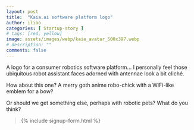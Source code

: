 ```yaml
---
layout: post
title:  "Kaia.ai software platform logo"
author: iliao
categories: [ Startup-story ]
# tags: [red, yellow]
image: assets/images/webp/kaia_avatar_500x397.webp
# description: ""
comments: false
---
```

A logo for a consumer robotics software platform...
I personally feel those ubiquitous robot assistant faces adorned with antennae look a bit cliché.

How about this one? A merry goth anime robo-chick with a WiFi-like emblem for a bow?

Or should we get something else, perhaps with robotic pets? What do you think?

<blockquote>{% include signup-form.html %}</blockquote>
